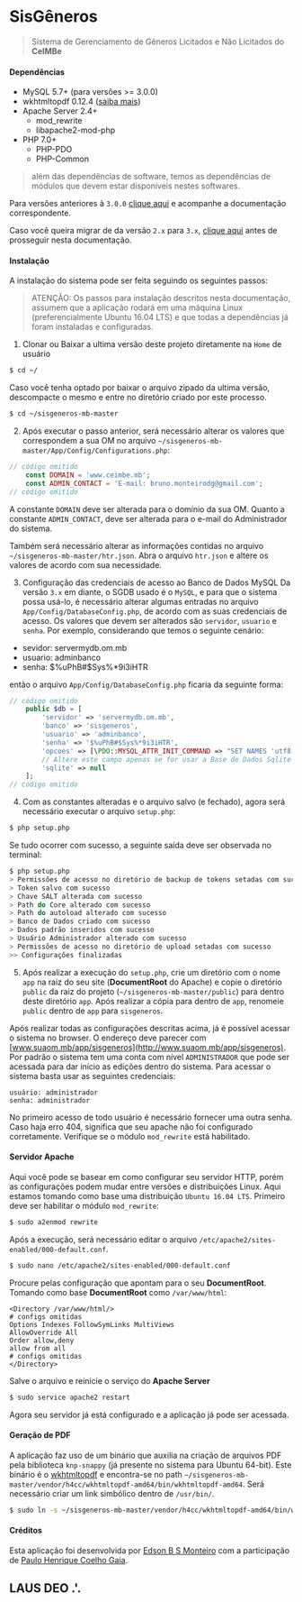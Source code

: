 # SisGêneros
> Sistema de Gerenciamento de Gêneros Licitados e Não Licitados do **CeIMBe**

#### Dependências
- MySQL 5.7+ (para versões >= 3.0.0)
- wkhtmltopdf 0.12.4 ([saiba mais](#geração-de-pdf))
- Apache Server 2.4+
  - mod_rewrite
  - libapache2-mod-php
- PHP 7.0+
  - PHP-PDO
  - PHP-Common
 
> além das dependências de software, temos as dependências de módulos que devem estar disponíveis nestes softwares.

Para versões anteriores à `3.0.0` [clique aqui](https://github.com/br-monteiro/sisgeneros-mb/tree/v2.x) e acompanhe a documentação correspondente.

Caso você queira migrar de da versão `2.x` para `3.x`, [clique aqui](docs/migrations/README.md) antes de prosseguir nesta documentação.

#### Instalação
A instalação do sistema pode ser feita seguindo os seguintes passos:
> ATENÇÃO: Os passos para instalação descritos nesta documentação, assumem que a aplicação rodará em uma máquina Linux (preferencialmente Ubuntu 16.04 LTS) e que todas a dependências já foram instaladas e configuradas.

1. Clonar ou Baixar a ultima versão deste projeto diretamente na `Home` de usuário
```bash
$ cd ~/
```
Caso você tenha optado por baixar o arquivo zipado da ultima versão, descompacte o mesmo e entre no diretório criado por este processo.
```bash
$ cd ~/sisgeneros-mb-master
```
2. Após executar o passo anterior, será necessário alterar os valores que correspondem a sua OM no arquivo `~/sisgeneros-mb-master/App/Config/Configurations.php`:
```php
// código omitido
    const DOMAIN = 'www.ceimbe.mb';
    const ADMIN_CONTACT = 'E-mail: bruno.monteirodg@gmail.com';
// código omitido
```
A constante `DOMAIN` deve ser alterada para o domínio da sua OM. Quanto a constante `ADMIN_CONTACT`, deve ser alterada para o e-mail do Administrador do sistema.

Também será necessário alterar as informações contidas no arquivo `~/sisgeneros-mb-master/htr.json`. Abra o arquivo `htr.json` e altere os valores de acordo com sua necessidade.

3. Configuração das credenciais de acesso ao Banco de Dados MySQL
Da versão `3.x` em diante, o SGDB usado é o `MySQL`, e para que o sistema possa usá-lo, é necessário alterar algumas entradas no arquivo `App/Config/DatabaseConfig.php`, de acordo com as suas credenciais de acesso.
Os valores que devem ser alterados são `servidor`, `usuario` e `senha`. Por exemplo, considerando que temos o seguinte cenário:
- sevidor: servermydb.om.mb
- usuario: adminbanco
- senha: \$%uPhB#$Sys%*9i3iHTR

então o arquivo `App/Config/DatabaseConfig.php` ficaria da seguinte forma:

```php
// código omitido
    public $db = [
        'servidor' => 'servermydb.om.mb',
        'banco' => 'sisgeneros',
        'usuario' => 'adminbanco',
        'senha' => '$%uPhB#$Sys%*9i3iHTR',
        'opcoes' => [\PDO::MYSQL_ATTR_INIT_COMMAND => "SET NAMES 'utf8'"],
        // Altere este campo apenas se for usar a Base de Dados Sqlite
        'sqlite' => null
    ];
// código omitido
```

4. Com as constantes alteradas e o arquivo salvo (e fechado), agora será necessário executar o arquivo `setup.php`:
```bash
$ php setup.php
```
Se tudo ocorrer com sucesso, a seguinte saída deve ser observada no terminal:
```bash
$ php setup.php
> Permissões de acesso no diretório de backup de tokens setadas com sucesso
> Token salvo com sucesso
> Chave SALT alterada com sucesso
> Path do Core alterado com sucesso
> Path do autoload alterado com sucesso
> Banco de Dados criado com sucesso
> Dados padrão inseridos com sucesso
> Usuário Administrador alterado com sucesso
> Permissões de acesso no diretório de upload setadas com sucesso
>> Configurações finalizadas
```
5. Após realizar a execução do `setup.php`, crie um diretório com o nome `app` na raiz do seu site (**DocumentRoot** do Apache) e copie o diretório `public` da raiz do projeto (`~/sisgeneros-mb-master/public`) para dentro deste diretório `app`. Após realizar a cópia para dentro de `app`, renomeie `public` dentro de `app` para `sisgeneros`.

Após realizar todas as configurações descritas acima, já é possível acessar o sistema no browser. O endereço deve parecer com [www.suaom.mb/app/sisgeneros](http://www.suaom.mb/app/sisgeneros).
Por padrão o sistema tem uma conta com nível `ADMINISTRADOR` que pode ser acessada para dar início as edições dentro do sistema. Para acessar o sistema basta usar as seguintes credenciais:
```
usuário: administrador
senha: administrador
```
No primeiro acesso de todo usuário é necessário fornecer uma outra senha.
Caso haja erro 404, significa que seu apache não foi configurado corretamente. Verifique se o módulo `mod_rewrite` está habilitado.

#### Servidor Apache
Aqui você pode se basear em como configurar seu servidor HTTP, porém as configurações podem mudar entre versões e distribuições Linux. Aqui estamos tomando como base uma distribuição `Ubuntu 16.04 LTS`.
Primeiro deve ser habilitar o módulo `mod_rewrite`:
```bash
$ sudo a2enmod rewrite
```
Após a execução, será necessário editar o arquivo `/etc/apache2/sites-enabled/000-default.conf`.
```bash
$ sudo nano /etc/apache2/sites-enabled/000-default.conf
```
Procure pelas configuração que apontam para o seu **DocumentRoot**. Tomando como base **DocumentRoot** como `/var/www/html`:
```
<Directory /var/www/html/>
# configs omitidas
Options Indexes FollowSymLinks MultiViews
AllowOverride All
Order allow,deny
allow from all
# configs omitidas
</Directory>
```
Salve o arquivo e reinicie o serviço do **Apache Server**
```bash
$ sudo service apache2 restart
```
Agora seu servidor já está configurado e a aplicação já pode ser acessada.

#### Geração de PDF
A aplicação faz uso de um binário que auxilia na criação de arquivos PDF pela biblioteca `knp-snappy` (já presente no sistema para Ubuntu 64-bit). Este binário é o [wkhtmltopdf](https://wkhtmltopdf.org/) e encontra-se no path `~/sisgeneros-mb-master/vendor/h4cc/wkhtmltopdf-amd64/bin/wkhtmltopdf-amd64`. Será necessário criar um link simbólico dentro de `/usr/bin/`.
```bash
$ sudo ln -s ~/sisgeneros-mb-master/vendor/h4cc/wkhtmltopdf-amd64/bin/wkhtmltopdf-amd64 /usr/bin/wkhtmltopdf
```

#### Créditos
Esta aplicação foi desenvolvida por [Edson B S Monteiro](mailto:bruno.monteirodg@gmail.com) com a participação de [Paulo Henrique Coelho Gaia](mailto:phenriquegaia@gmail.com).

## LAUS DEO .'.